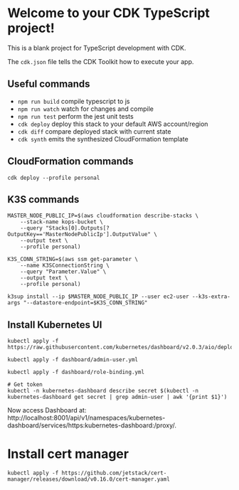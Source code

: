 # Welcome to your CDK TypeScript project!

This is a blank project for TypeScript development with CDK.

The `cdk.json` file tells the CDK Toolkit how to execute your app.

## Useful commands

 * `npm run build`   compile typescript to js
 * `npm run watch`   watch for changes and compile
 * `npm run test`    perform the jest unit tests
 * `cdk deploy`      deploy this stack to your default AWS account/region
 * `cdk diff`        compare deployed stack with current state
 * `cdk synth`       emits the synthesized CloudFormation template

## CloudFormation commands

```shell script
cdk deploy --profile personal
```

## K3S commands

```shell script
MASTER_NODE_PUBLIC_IP=$(aws cloudformation describe-stacks \
    --stack-name kops-bucket \
    --query "Stacks[0].Outputs[?OutputKey=='MasterNodePublicIp'].OutputValue" \
    --output text \
    --profile personal)

K3S_CONN_STRING=$(aws ssm get-parameter \
    --name K3SConnectionString \
    --query "Parameter.Value" \
    --output text \
    --profile personal)

k3sup install --ip $MASTER_NODE_PUBLIC_IP --user ec2-user --k3s-extra-args "--datastore-endpoint=$K3S_CONN_STRING"
```

## Install Kubernetes UI

```shell script
kubectl apply -f https://raw.githubusercontent.com/kubernetes/dashboard/v2.0.3/aio/deploy/recommended.yaml

kubectl apply -f dashboard/admin-user.yml

kubectl apply -f dashboard/role-binding.yml

# Get token
kubectl -n kubernetes-dashboard describe secret $(kubectl -n kubernetes-dashboard get secret | grep admin-user | awk '{print $1}')
```
Now access Dashboard at:
http://localhost:8001/api/v1/namespaces/kubernetes-dashboard/services/https:kubernetes-dashboard:/proxy/.

# Install cert manager

```shell script
kubectl apply -f https://github.com/jetstack/cert-manager/releases/download/v0.16.0/cert-manager.yaml
```